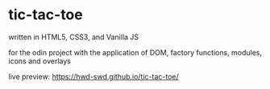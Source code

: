 # tic-tac-toe

written in HTML5, CSS3, and Vanilla JS

for the odin project with the application of DOM, factory functions, modules, icons and overlays

live preview: https://hwd-swd.github.io/tic-tac-toe/
